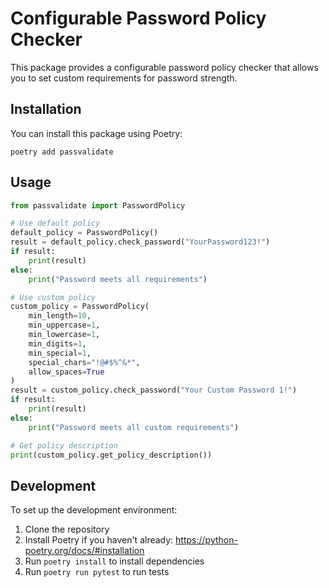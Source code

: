 # Configurable Password Policy Checker

This package provides a configurable password policy checker that allows you to set custom requirements for password strength.

## Installation

You can install this package using Poetry:

```
poetry add passvalidate
```

## Usage

```python
from passvalidate import PasswordPolicy

# Use default policy
default_policy = PasswordPolicy()
result = default_policy.check_password("YourPassword123!")
if result:
    print(result)
else:
    print("Password meets all requirements")

# Use custom policy
custom_policy = PasswordPolicy(
    min_length=10,
    min_uppercase=1,
    min_lowercase=1,
    min_digits=1,
    min_special=1,
    special_chars="!@#$%^&*",
    allow_spaces=True
)
result = custom_policy.check_password("Your Custom Password 1!")
if result:
    print(result)
else:
    print("Password meets all custom requirements")

# Get policy description
print(custom_policy.get_policy_description())
```

## Development

To set up the development environment:

1. Clone the repository
2. Install Poetry if you haven't already: https://python-poetry.org/docs/#installation
3. Run `poetry install` to install dependencies
4. Run `poetry run pytest` to run tests